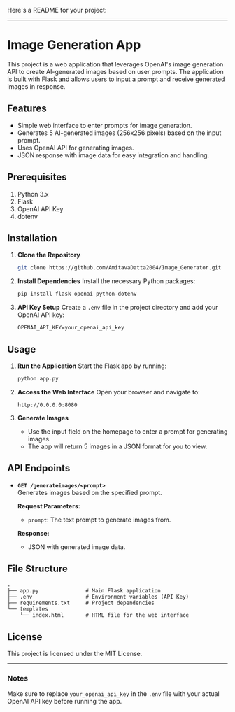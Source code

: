 Here's a README for your project:

---

# Image Generation App

This project is a web application that leverages OpenAI's image generation API to create AI-generated images based on user prompts. The application is built with Flask and allows users to input a prompt and receive generated images in response.

## Features
- Simple web interface to enter prompts for image generation.
- Generates 5 AI-generated images (256x256 pixels) based on the input prompt.
- Uses OpenAI API for generating images.
- JSON response with image data for easy integration and handling.

## Prerequisites
1. Python 3.x
2. Flask
3. OpenAI API Key
4. dotenv

## Installation

1. **Clone the Repository**
   ```bash
   git clone https://github.com/AmitavaDatta2004/Image_Generator.git
   ```

2. **Install Dependencies**
   Install the necessary Python packages:
   ```bash
   pip install flask openai python-dotenv
   ```

3. **API Key Setup**
   Create a `.env` file in the project directory and add your OpenAI API key:
   ```plaintext
   OPENAI_API_KEY=your_openai_api_key
   ```

## Usage

1. **Run the Application**
   Start the Flask app by running:
   ```bash
   python app.py
   ```

2. **Access the Web Interface**
   Open your browser and navigate to:
   ```
   http://0.0.0.0:8080
   ```

3. **Generate Images**
   - Use the input field on the homepage to enter a prompt for generating images.
   - The app will return 5 images in a JSON format for you to view.

## API Endpoints

- **`GET /generateimages/<prompt>`**  
  Generates images based on the specified prompt.

  **Request Parameters:**
  - `prompt`: The text prompt to generate images from.

  **Response:**
  - JSON with generated image data.

## File Structure

```
.
├── app.py               # Main Flask application
├── .env                 # Environment variables (API Key)
├── requirements.txt     # Project dependencies
└── templates
    └── index.html       # HTML file for the web interface
```

## License
This project is licensed under the MIT License.

---

### Notes
Make sure to replace `your_openai_api_key` in the `.env` file with your actual OpenAI API key before running the app.